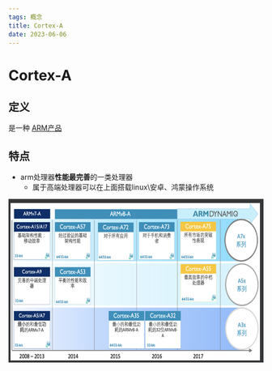 ```yaml
---
tags: 概念
title: Cortex-A
date: 2023-06-06
---
```

# Cortex-A

## 定义 

是一种 [ARM产品](ARM产品.md)

## 特点

- arm处理器**性能最完善**的一类处理器
	- 属于高端处理器可以在上面搭载linux\安卓、鸿蒙操作系统

![550](assets/20230606210502094.png)